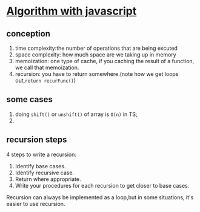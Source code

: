 # [Algorithm with javascript](https://frontendmasters.com/courses/practical-algorithms/)

## conception

1. time complexity:the number of operations that are being excuted
2. space complexity: how much space are we taking up in memory 
3. memoization: one type of cache, if you caching the result of a function, we call that memoization. 
4. recursion: you have to return somewhere.(note how we get loops out,`return recurFunc()`)

## some cases
 
1. doing `shift()` or `unshift()` of array is `O(n)` in TS;
2. 

## recursion steps

4 steps to write a recursion:

1. Identify base cases.
2. Identify recursive case.
3. Return where appropriate.
4. Write your procedures for each recursion to get closer to base cases.

Recursion can always be implemented as a loop,but in some situations, it's easier to use recursion.